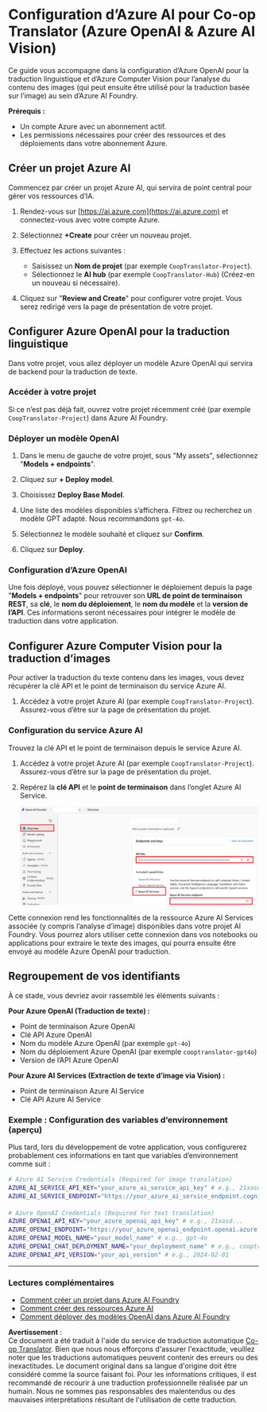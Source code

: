 <!--
CO_OP_TRANSLATOR_METADATA:
{
  "original_hash": "220341925e9a67a0e467d1ba94d3cf7d",
  "translation_date": "2025-05-07T14:18:54+00:00",
  "source_file": "getting_started/set-up-azure-ai.md",
  "language_code": "fr"
}
-->
# Configuration d’Azure AI pour Co-op Translator (Azure OpenAI & Azure AI Vision)

Ce guide vous accompagne dans la configuration d’Azure OpenAI pour la traduction linguistique et d’Azure Computer Vision pour l’analyse du contenu des images (qui peut ensuite être utilisé pour la traduction basée sur l’image) au sein d’Azure AI Foundry.

**Prérequis :**
- Un compte Azure avec un abonnement actif.
- Les permissions nécessaires pour créer des ressources et des déploiements dans votre abonnement Azure.

## Créer un projet Azure AI

Commencez par créer un projet Azure AI, qui servira de point central pour gérer vos ressources d’IA.

1. Rendez-vous sur [https://ai.azure.com](https://ai.azure.com) et connectez-vous avec votre compte Azure.

1. Sélectionnez **+Create** pour créer un nouveau projet.

1. Effectuez les actions suivantes :
   - Saisissez un **Nom de projet** (par exemple `CoopTranslator-Project`).
   - Sélectionnez le **AI hub** (par exemple `CoopTranslator-Hub`) (Créez-en un nouveau si nécessaire).

1. Cliquez sur "**Review and Create**" pour configurer votre projet. Vous serez redirigé vers la page de présentation de votre projet.

## Configurer Azure OpenAI pour la traduction linguistique

Dans votre projet, vous allez déployer un modèle Azure OpenAI qui servira de backend pour la traduction de texte.

### Accéder à votre projet

Si ce n’est pas déjà fait, ouvrez votre projet récemment créé (par exemple `CoopTranslator-Project`) dans Azure AI Foundry.

### Déployer un modèle OpenAI

1. Dans le menu de gauche de votre projet, sous "My assets", sélectionnez "**Models + endpoints**".

1. Cliquez sur **+ Deploy model**.

1. Choisissez **Deploy Base Model**.

1. Une liste des modèles disponibles s’affichera. Filtrez ou recherchez un modèle GPT adapté. Nous recommandons `gpt-4o`.

1. Sélectionnez le modèle souhaité et cliquez sur **Confirm**.

1. Cliquez sur **Deploy**.

### Configuration d’Azure OpenAI

Une fois déployé, vous pouvez sélectionner le déploiement depuis la page "**Models + endpoints**" pour retrouver son **URL de point de terminaison REST**, sa **clé**, le **nom du déploiement**, le **nom du modèle** et la **version de l’API**. Ces informations seront nécessaires pour intégrer le modèle de traduction dans votre application.

## Configurer Azure Computer Vision pour la traduction d’images

Pour activer la traduction du texte contenu dans les images, vous devez récupérer la clé API et le point de terminaison du service Azure AI.

1. Accédez à votre projet Azure AI (par exemple `CoopTranslator-Project`). Assurez-vous d’être sur la page de présentation du projet.

### Configuration du service Azure AI

Trouvez la clé API et le point de terminaison depuis le service Azure AI.

1. Accédez à votre projet Azure AI (par exemple `CoopTranslator-Project`). Assurez-vous d’être sur la page de présentation du projet.

1. Repérez la **clé API** et le **point de terminaison** dans l’onglet Azure AI Service.

    ![Find API Key and Endpoint](../../../getting_started/imgs/find-azure-ai-info.png)

Cette connexion rend les fonctionnalités de la ressource Azure AI Services associée (y compris l’analyse d’image) disponibles dans votre projet AI Foundry. Vous pourrez alors utiliser cette connexion dans vos notebooks ou applications pour extraire le texte des images, qui pourra ensuite être envoyé au modèle Azure OpenAI pour traduction.

## Regroupement de vos identifiants

À ce stade, vous devriez avoir rassemblé les éléments suivants :

**Pour Azure OpenAI (Traduction de texte) :**
- Point de terminaison Azure OpenAI
- Clé API Azure OpenAI
- Nom du modèle Azure OpenAI (par exemple `gpt-4o`)
- Nom du déploiement Azure OpenAI (par exemple `cooptranslator-gpt4o`)
- Version de l’API Azure OpenAI

**Pour Azure AI Services (Extraction de texte d’image via Vision) :**
- Point de terminaison Azure AI Service
- Clé API Azure AI Service

### Exemple : Configuration des variables d’environnement (aperçu)

Plus tard, lors du développement de votre application, vous configurerez probablement ces informations en tant que variables d’environnement comme suit :

```bash
# Azure AI Service Credentials (Required for image translation)
AZURE_AI_SERVICE_API_KEY="your_azure_ai_service_api_key" # e.g., 21xasd...
AZURE_AI_SERVICE_ENDPOINT="https://your_azure_ai_service_endpoint.cognitiveservices.azure.com/"

# Azure OpenAI Credentials (Required for text translation)
AZURE_OPENAI_API_KEY="your_azure_openai_api_key" # e.g., 21xasd...
AZURE_OPENAI_ENDPOINT="https://your_azure_openai_endpoint.openai.azure.com/"
AZURE_OPENAI_MODEL_NAME="your_model_name" # e.g., gpt-4o
AZURE_OPENAI_CHAT_DEPLOYMENT_NAME="your_deployment_name" # e.g., cooptranslator-gpt4o
AZURE_OPENAI_API_VERSION="your_api_version" # e.g., 2024-02-01
```

---

### Lectures complémentaires

- [Comment créer un projet dans Azure AI Foundry](https://learn.microsoft.com/azure/ai-foundry/how-to/create-projects?tabs=ai-studio)
- [Comment créer des ressources Azure AI](https://learn.microsoft.com/azure/ai-foundry/how-to/create-azure-ai-resource?tabs=portal)
- [Comment déployer des modèles OpenAI dans Azure AI Foundry](https://learn.microsoft.com/en-us/azure/ai-foundry/how-to/deploy-models-openai)

**Avertissement** :  
Ce document a été traduit à l'aide du service de traduction automatique [Co-op Translator](https://github.com/Azure/co-op-translator). Bien que nous nous efforçons d'assurer l'exactitude, veuillez noter que les traductions automatiques peuvent contenir des erreurs ou des inexactitudes. Le document original dans sa langue d'origine doit être considéré comme la source faisant foi. Pour les informations critiques, il est recommandé de recourir à une traduction professionnelle réalisée par un humain. Nous ne sommes pas responsables des malentendus ou des mauvaises interprétations résultant de l'utilisation de cette traduction.